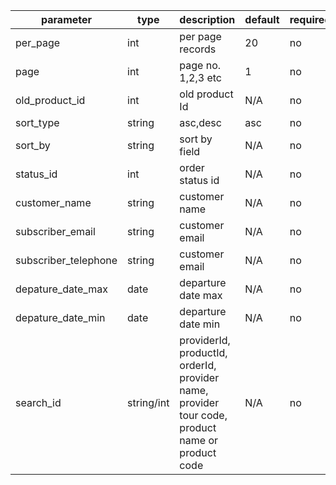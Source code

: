 parameter 			| type		| description		| default	| required
 ----------			|---------- |----------			| --------	| --------
per_page			| int		| per page records 	| 20		| no
page				| int		| page no. 1,2,3 etc| 1			| no
old_product_id		| int		| old product Id	| N/A		| no
sort_type			| string	| asc,desc			| asc		| no
sort_by				| string	| sort by field		| N/A		| no
status_id			| int		| order status id	| N/A		| no
customer_name		| string	| customer name		| N/A		| no
subscriber_email	| string	| customer email	| N/A		| no
subscriber_telephone| string	| customer email	| N/A		| no
depature_date_max	| date		| departure date max| N/A		| no
depature_date_min	| date		| departure date min| N/A		| no
search_id			| string/int		| providerId, productId, orderId, provider name, provider tour code,  product name or product code 				| N/A 		| no
 
				
